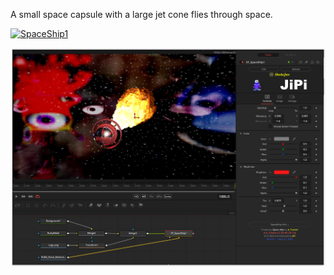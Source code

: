 

<!-- +++ DO NOT REMOVE THIS COMMENT +++ DO NOT ADD OR EDIT ANY TEXT BEFORE THIS LINE +++ IT WOULD BE A REALLY BAD IDEA +++ -->

A small space capsule with a large jet cone flies through space.

[![SpaceShip1](https://user-images.githubusercontent.com/78935215/165700854-a3233033-2931-4e1b-85cb-e7d63aa9c7d9.gif)](SpaceShip.fuse)

[![Screenshot](SpaceShip_screenshot.png)](https://www.shadertoy.com/view/NlsBzn "View on Shadertoy.com")

<!-- +++ DO NOT REMOVE THIS COMMENT +++ DO NOT EDIT ANY TEXT THAT COMES AFTER THIS LINE +++ TRUST ME: JUST DON'T DO IT +++ -->

